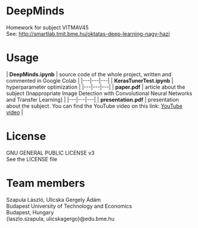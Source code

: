 # DeepMinds
Homework for subject VITMAV45\
See: http://smartlab.tmit.bme.hu/oktatas-deep-learning-nagy-hazi

# Usage
| **DeepMinds.ipynb** | source code of the whole project, written and commented in Google Colab |
|---|---|---|
| **KerasTunerTest.ipynb** | hyperparameter optimization |
|---|---|---|
| **paper.pdf** | article about the subject (Inappropriate Image Detection with Convolutional Neural Networks and Transfer Learning) |
|---|---|---|
| **presentation.pdf** | presentation about the subject. You can find the YouTube video on this link: [YouTube video](<insert YouTube link>) |

# License
GNU GENERAL PUBLIC LICENSE v3\
See the LICENSE file

# Team members
Szapula László, Ulicska Gergely Ádám\
Budapest University of Technology and Economics\
Budapest, Hungary\
{laszlo.szapula, ulicskagergo}@edu.bme.hu
